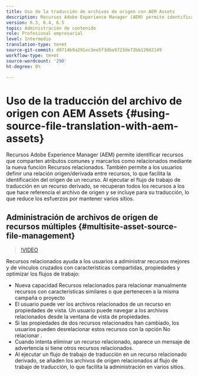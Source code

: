```yaml
---
title: Uso de la traducción de archivos de origen con AEM Assets
description: Recursos Adobe Experience Manager (AEM) permite identificar recursos que comparten atributos comunes y marcarlos como relacionados mediante la nueva función Recursos relacionados. También permite a los usuarios definir una relación origen/derivada entre recursos, lo que facilita la identificación del origen de un recurso. Al ejecutar el flujo de trabajo de traducción en un recurso derivado, se recuperan todos los recursos a los que hace referencia el archivo de origen y se incluye para su traducción, lo que reduce los esfuerzos por mantener varios sitios.
version: 6.3, 6.4, 6.5
topic: Administración de contenido
role: Profesional empresarial
level: Intermedio
translation-type: tm+mt
source-git-commit: d9714b9a291ec3ee5f3dba9723de72bb120d2149
workflow-type: tm+mt
source-wordcount: '290'
ht-degree: 0%

---
```



# Uso de la traducción del archivo de origen con AEM Assets {#using-source-file-translation-with-aem-assets}

Recursos Adobe Experience Manager (AEM) permite identificar recursos que comparten atributos comunes y marcarlos como relacionados mediante la nueva función Recursos relacionados. También permite a los usuarios definir una relación origen/derivada entre recursos, lo que facilita la identificación del origen de un recurso. Al ejecutar el flujo de trabajo de traducción en un recurso derivado, se recuperan todos los recursos a los que hace referencia el archivo de origen y se incluye para su traducción, lo que reduce los esfuerzos por mantener varios sitios.

## Administración de archivos de origen de recursos múltiples {#multisite-asset-source-file-management}

>[!VIDEO](https://video.tv.adobe.com/v/18331/?quality=9&learn=on)

Recursos relacionados ayuda a los usuarios a administrar recursos mejores y de vínculos cruzados con características compartidas, propiedades y optimizar los flujos de trabajo:

* Nueva capacidad Recursos relacionados para relacionar manualmente recursos con características similares o que pertenecen a la misma campaña o proyecto
* El usuario puede ver los archivos relacionados de un recurso en propiedades de vista. Un usuario puede navegar a los archivos relacionados desde la ventana de vista de propiedades.
* Si las propiedades de dos recursos relacionados han cambiado, los usuarios pueden desrelacionar estos recursos con la opción No relacionar .
* Cuando intenta eliminar un recurso relacionado, aparece un mensaje de advertencia si tiene otros recursos relacionados.
* Al ejecutar un flujo de trabajo de traducción en un recurso relacionado derivado, se añaden los archivos de origen relacionados al flujo de trabajo de traducción, lo que facilita la administración en varios sitios.